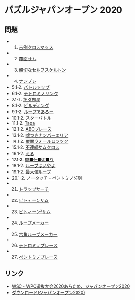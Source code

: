 # パズルジャパンオープン 2020

## 問題
- 1. [吉例クロスマッス](../puzzle/arithmeticsquare.md)
- 2. [覆面サム](../puzzle/letterweights.md)
- 3. [親切なセルフスケルトン](../puzzle/scrabble.md)
- 4. [ナンプレ](../puzzle/sudoku.md)
- 5.1-2. [バトルシップ](../puzzle/battleships.md)
- 6.1-2. [テトロミノリンク](../puzzle/lits.md)
- 7.1-2. [相ダ部屋](../puzzle/aidabeya.md)
- 8.1-2. [ビルディング](../puzzle/skyscrapers.md)
- 9.1-2. [ループであろー](../puzzle/yajilin.md)
- 10.1-2. [スターバトル](../puzzle/starbattle.md)
- 11.1-2. [Tapa](../puzzle/tapa.md)
- 12.1-2. [ABCプレース](../puzzle/easyas.md)
- 13.1-2. [嘘つきナンバーエリア](../puzzle/shikaku-offbyone.md)
- 14.1-2. [覆面ウォールロジック](../puzzle/fourwinds-encoded.md)
- 15.1-2. [不連続サムクロス](../puzzle/kakuro-nonconsective.md)
- 16.1-2. [える](../puzzle/l.md)
- 17.1-2. [間■仕■切■り](../puzzle/nurikabe.md)
- 18.1-2. [ループはいやよ](../puzzle/slant.md)
- 19.1-2. [最大値ループ](../puzzle/maxloop.md)
- 20.1-2. [ノータッチ・ペントミノ分割](../puzzle/pentominous.md)
- 21. [トラップサーチ](../puzzle/kuromasu.md)
- 22. [ビトィーンサム](../puzzle/doppelblock.md)
- 23. [ビトィーン²サム](../puzzle/doppelblock-2.md)
- 24. [ループメーカー](../puzzle/slitherlink.md)
- 25. [六角ループメーカー](../puzzle/slitherlink-hex.md)
- 26. [テトロミノプレース](../puzzle/tetrominoes.md)
- 27. [ペントミノプレース](../puzzle/pentominoes.md)

## リンク
- [WSC・WPC選抜大会2020あらため、ジャパンオープン2020](https://jppuzzles.com/jpcjnpc/wscwpc-senbatsu2020/)
- [ダウンロード(ジャパンオープン2020)](https://jppuzzles.com/jpcjnpc/wscwpc-senbatsu2020/download/)
